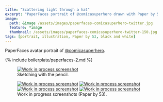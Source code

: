 ```yaml
---
title: "Scattering light through a hat"
excerpt: "PaperFaces portrait of @comicasuperhero drawn with Paper by 53 on an iPad."
image: 
  path: &image /assets/images/paperfaces-comicasuperhero-twitter.jpg 
  feature: *image
  thumbnail: /assets/images/paperfaces-comicasuperhero-twitter-150.jpg
tags: [portrait, illustration, Paper by 53, black and white]
---
```


PaperFaces avatar portrait of <a href="http://twitter.com/comicasuperhero">@comicasuperhero</a>.

{% include boilerplate/paperfaces-2.md %}

<figure>
	<a href="/assets/images/paperfaces-comicasuperhero-process-1-lg.jpg"><img src="/assets/images/paperfaces-comicasuperhero-process-1-750.jpg" alt="Work in process screenshot"></a>
	<figcaption>Sketching with the pencil.</figcaption>
</figure>

<figure class="half">
	<a href="/assets/images/paperfaces-comicasuperhero-process-2-lg.jpg"><img src="/assets/images/paperfaces-comicasuperhero-process-2-600.jpg" alt="Work in process screenshot"></a>
	<a href="/assets/images/paperfaces-comicasuperhero-process-3-lg.jpg"><img src="/assets/images/paperfaces-comicasuperhero-process-3-600.jpg" alt="Work in process screenshot"></a>
	<a href="/assets/images/paperfaces-comicasuperhero-process-4-lg.jpg"><img src="/assets/images/paperfaces-comicasuperhero-process-4-600.jpg" alt="Work in process screenshot"></a>
	<a href="/assets/images/paperfaces-comicasuperhero-process-5-lg.jpg"><img src="/assets/images/paperfaces-comicasuperhero-process-5-600.jpg" alt="Work in process screenshot"></a>
	<figcaption>Work in progress screenshots (Paper by 53).</figcaption>
</figure>
